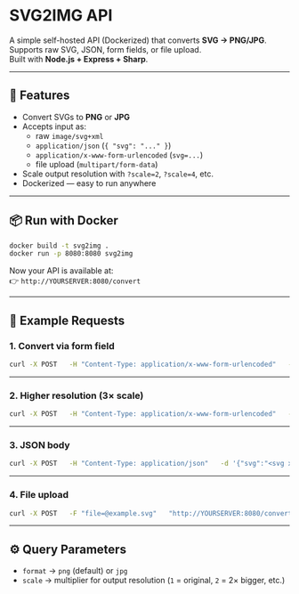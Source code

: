 # SVG2IMG API

A simple self-hosted API (Dockerized) that converts **SVG → PNG/JPG**.  
Supports raw SVG, JSON, form fields, or file upload.  
Built with **Node.js + Express + Sharp**.  

---

## 🚀 Features
- Convert SVGs to **PNG** or **JPG**
- Accepts input as:
  - raw `image/svg+xml`
  - `application/json` (`{ "svg": "..." }`)
  - `application/x-www-form-urlencoded` (`svg=...`)
  - file upload (`multipart/form-data`)
- Scale output resolution with `?scale=2`, `?scale=4`, etc.
- Dockerized — easy to run anywhere

---

## 📦 Run with Docker

```bash
docker build -t svg2img .
docker run -p 8080:8080 svg2img
```

Now your API is available at:  
👉 `http://YOURSERVER:8080/convert`

---

## 🧪 Example Requests

### 1. Convert via form field
```bash
curl -X POST   -H "Content-Type: application/x-www-form-urlencoded"   --data-urlencode "svg=<svg xmlns='http://www.w3.org/2000/svg' width='200' height='200'><circle cx='100' cy='100' r='80' fill='red'/></svg>"   "http://YOURSERVER:8080/convert?format=png"   --output circle.png
```

---

### 2. Higher resolution (3× scale)
```bash
curl -X POST   -H "Content-Type: application/x-www-form-urlencoded"   --data-urlencode "svg=<svg xmlns='http://www.w3.org/2000/svg' width='200' height='200'><circle cx='100' cy='100' r='80' fill='blue'/></svg>"   "http://YOURSERVER:8080/convert?format=jpg&scale=3"   --output circle@3x.jpg
```

---

### 3. JSON body
```bash
curl -X POST   -H "Content-Type: application/json"   -d '{"svg":"<svg xmlns=\"http://www.w3.org/2000/svg\" width=\"200\" height=\"200\"><rect width=\"200\" height=\"200\" fill=\"green\"/></svg>"}'   "http://YOURSERVER:8080/convert?format=png&scale=2"   --output square.png
```

---

### 4. File upload
```bash
curl -X POST   -F "file=@example.svg"   "http://YOURSERVER:8080/convert?format=png"   --output example.png
```

---

## ⚙️ Query Parameters
- `format` → `png` (default) or `jpg`
- `scale` → multiplier for output resolution (`1` = original, `2` = 2× bigger, etc.)
